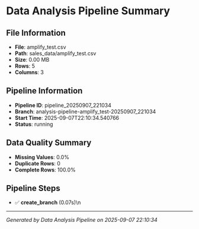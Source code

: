 # Data Analysis Pipeline Summary

## File Information
- **File**: amplify_test.csv
- **Path**: sales_data/amplify_test.csv
- **Size**: 0.00 MB
- **Rows**: 5
- **Columns**: 3

## Pipeline Information
- **Pipeline ID**: pipeline_20250907_221034
- **Branch**: analysis-pipeline-amplify_test-20250907_221034
- **Start Time**: 2025-09-07T22:10:34.540766
- **Status**: running

## Data Quality Summary

- **Missing Values**: 0.0%
- **Duplicate Rows**: 0
- **Complete Rows**: 100.0%

## Pipeline Steps
- ✅ **create_branch** (0.07s)\n
---
*Generated by Data Analysis Pipeline on 2025-09-07 22:10:34*
